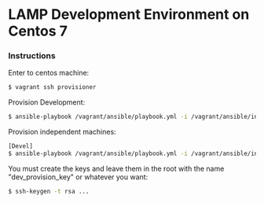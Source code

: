 # LAMP Development Environment on Centos 7

### Instructions

Enter to centos machine:
```sh
$ vagrant ssh provisioner
```

Provision Development:
```sh
$ ansible-playbook /vagrant/ansible/playbook.yml -i /vagrant/ansible/inventory/hosts -e host="www"
```

Provision independent machines:
```sh
[Devel]
$ ansible-playbook /vagrant/ansible/playbook.yml -i /vagrant/ansible/inventory/hosts -e host="www"
```

You must create the keys and leave them in the root with the name "dev_provision_key" or whatever you want:
```sh
$ ssh-keygen -t rsa ...
```
